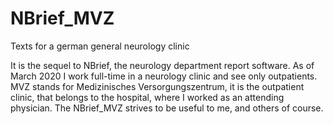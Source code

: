 # NBrief_MVZ
Texts for a german general neurology clinic

It is the sequel to NBrief, the neurology department report software. As of March 2020 I work full-time in a neurology clinic and see only outpatients. MVZ stands for Medizinisches Versorgungszentrum, it is the outpatient clinic, that belongs to the hospital, where I worked as an attending physician. The NBrief_MVZ strives to be useful to me, and others of course. 
